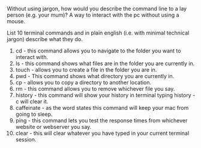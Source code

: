 Without using jargon, how would you describe the command line to a lay person (e.g. your mum)?
A way to interact with the pc without using a mouse.

List 10 terminal commands and in plain english (i.e. with minimal technical jargon) describe what they do.

1. cd - this command allows you to navigate to the folder you want to interact with.
2. ls - this command shows what files are in the folder you are currently in.
3. touch - allows you to create a file in the folder you are in.
4. pwd - This command shows what directory you are currently in.
5. cp - allows you to copy a directory to another location.
6. rm - this command allows you to remove whichever file you say.
7. history - this command will show your history in terminal typing history -c will clear it.
8. caffeinate - as the word states this command will keep your mac from going to sleep.
9. ping - this command lets you test the response times from whichever website or webserver you say.
10. clear - this will clear whatever you have typed in your current terminal session.
